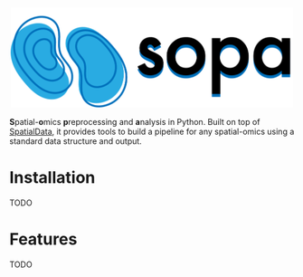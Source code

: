 <p align="center">
  <img src="docs/assets/sopa_small.png" alt="sopa_logo" width="500"/>
</p>

**S**patial-**o**mics **p**reprocessing and **a**nalysis in Python. Built on top of [SpatialData](https://github.com/scverse/spatialdata), it provides tools to build a pipeline for any spatial-omics using a standard data structure and output.

# Installation
TODO

# Features
TODO